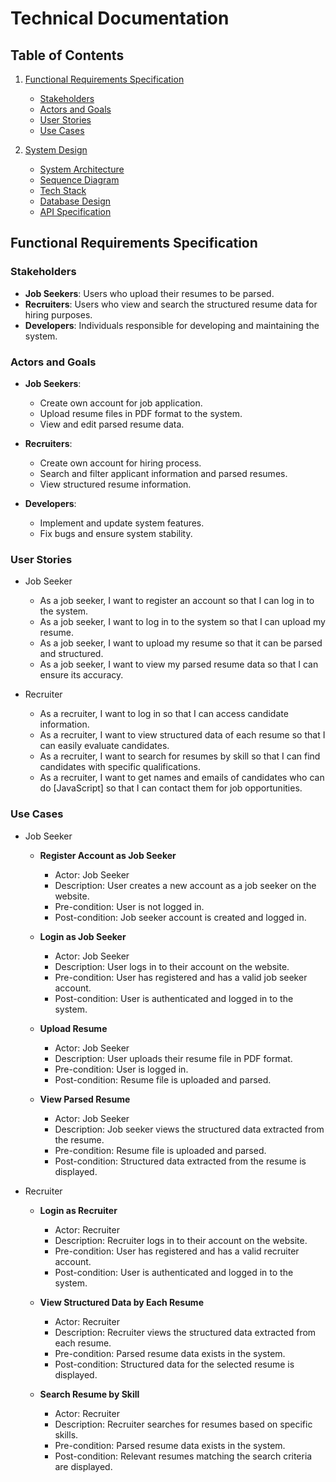 # Technical Documentation

## Table of Contents
1. [Functional Requirements Specification](#functional-requirements-specification)
    - [Stakeholders](#stakeholders)
    - [Actors and Goals](#actors-and-goals)
    - [User Stories](#user-stories)
    - [Use Cases](#use-cases)

2. [System Design](#system-design)
    - [System Architecture](#system-architecture)
    - [Sequence Diagram](#sequence-diagram)
    - [Tech Stack](#tech-stack)
    - [Database Design](#database-design)
    - [API Specification](#api-specification)

## Functional Requirements Specification

### Stakeholders

- **Job Seekers**: Users who upload their resumes to be parsed.
- **Recruiters**: Users who view and search the structured resume data for hiring purposes.
- **Developers**: Individuals responsible for developing and maintaining the system.

### Actors and Goals

- **Job Seekers**:
    - Create own account for job application.
    - Upload resume files in PDF format to the system.
    - View and edit parsed resume data.
    
- **Recruiters**:
    - Create own account for hiring process.
    - Search and filter applicant information and parsed resumes.
    - View structured resume information.

- **Developers**:
    - Implement and update system features.
    - Fix bugs and ensure system stability.

### User Stories

- Job Seeker

    - As a job seeker, I want to register an account so that I can log in to the system.
    - As a job seeker, I want to log in to the system so that I can upload my resume.
    - As a job seeker, I want to upload my resume so that it can be parsed and structured.
    - As a job seeker, I want to view my parsed resume data so that I can ensure its accuracy.

- Recruiter

    - As a recruiter, I want to log in so that I can access candidate information.
    - As a recruiter, I want to view structured data of each resume so that I can easily evaluate candidates.
    - As a recruiter, I want to search for resumes by skill so that I can find candidates with specific qualifications.
    - As a recruiter, I want to get names and emails of candidates who can do [JavaScript] so that I can contact them for job opportunities.

### Use Cases  

- Job Seeker

    - **Register Account as Job Seeker**

        - Actor: Job Seeker
        - Description: User creates a new account as a job seeker on the website.
        - Pre-condition: User is not logged in.
        - Post-condition: Job seeker account is created and logged in.

    - **Login as Job Seeker**

        - Actor: Job Seeker
        - Description: User logs in to their account on the website.
        - Pre-condition: User has registered and has a valid job seeker account.
        - Post-condition: User is authenticated and logged in to the system.

    - **Upload Resume**

        - Actor: Job Seeker
        - Description: User uploads their resume file in PDF format.
        - Pre-condition: User is logged in.
        - Post-condition: Resume file is uploaded and parsed.

    - **View Parsed Resume**

        - Actor: Job Seeker
        - Description: Job seeker views the structured data extracted from the resume.
        - Pre-condition: Resume file is uploaded and parsed.
        - Post-condition: Structured data extracted from the resume is displayed.

- Recruiter

    - **Login as Recruiter**

        - Actor: Recruiter
        - Description: Recruiter logs in to their account on the website.
        - Pre-condition: User has registered and has a valid recruiter account.
        - Post-condition: User is authenticated and logged in to the system.

    - **View Structured Data by Each Resume**

        - Actor: Recruiter
        - Description: Recruiter views the structured data extracted from each resume.
        - Pre-condition: Parsed resume data exists in the system.
        - Post-condition: Structured data for the selected resume is displayed.
        
    - **Search Resume by Skill**

        - Actor: Recruiter
        - Description: Recruiter searches for resumes based on specific skills.
        - Pre-condition: Parsed resume data exists in the system.
        - Post-condition: Relevant resumes matching the search criteria are displayed.
